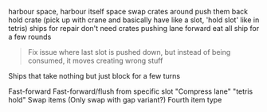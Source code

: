 harbour space, harbour itself space
swap crates around
push them back
hold crate (pick up with crane and basically have like a slot, 'hold slot' like in tetris)
ships for repair don't need crates
pushing lane forward
eat all ship for a few rounds
> Fix issue where last slot is pushed down, but instead of being consumed, it moves creating wrong stuff

Ships that take nothing but just block for a few turns

Fast-forward
Fast-forward/flush from specific slot
"Compress lane"
"tetris hold"
Swap items
	(Only swap with gap variant?)
Fourth item type
